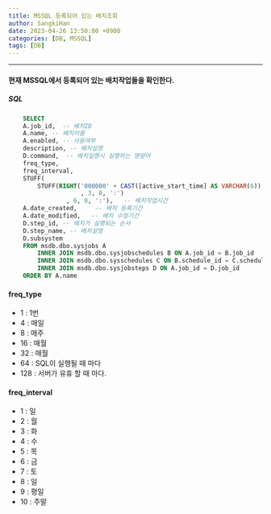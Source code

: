 ```yaml
---
title: MSSQL 등록되어 있는 배치조회
author: SangkiHan
date: 2023-04-26 13:50:00 +0900
categories: [DB, MSSQL]
tags: [DB]
---
```


------------

#### 현재 MSSQL에서 등록되어 있는 배치작업들을 확인한다.

##### SQL
``` sql
    SELECT
	A.job_id,  -- 배치ID
    A.name, -- 배치이름
    A.enabled, -- 사용여부
    description, -- 배치설명
    D.command,  -- 배치실행시 실행하는 명령어
    freq_type,
    freq_interval,
    STUFF(
        STUFF(RIGHT('000000' + CAST([active_start_time] AS VARCHAR(6)), 6)
                    , 3, 0, ':')
                , 6, 0, ':'),   -- 배치작업시간
    A.date_created,     -- 배치 등록기간
    A.date_modified,   -- 배치 수정기간
	D.step_id, -- 배치가 실행되는 순서
    D.step_name, -- 배치설명
    D.subsystem
    FROM msdb.dbo.sysjobs A 
        INNER JOIN msdb.dbo.sysjobschedules B ON A.job_id = B.job_id 
        INNER JOIN msdb.dbo.sysschedules C ON B.schedule_id = C.schedule_id 
        INNER JOIN msdb.dbo.sysjobsteps D ON A.job_id = D.job_id 
    ORDER BY A.name
```
#### freq_type
-   1 : 1번
-   4 : 매일
-   8 : 매주
-   16 : 매월
-   32 : 매월
-   64 : SQL이 실행될 때 마다
-   128 : 서버가 유휴 할 때 마다.

#### freq_interval
-   1 : 일
-   2 : 월
-   3 : 화
-   4 : 수
-   5 : 목
-   6 : 금
-   7 : 토
-   8 : 일
-   9 : 평일
-   10 : 주말


